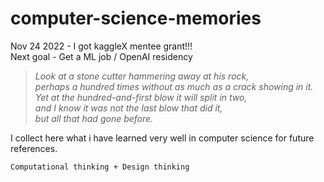 # computer-science-memories
Nov 24 2022 - I got kaggleX mentee grant!!!   
Next goal - Get a ML job / OpenAI residency

> _Look at a stone cutter hammering away at his rock,    
perhaps a hundred times without as much as a crack showing in it.    
Yet at the hundred-and-first blow it will split in two,    
and I know it was not the last blow that did it,    
but all that had gone before._

I collect here what i have learned very well in computer science for future references.

` Computational thinking + Design thinking ` 
